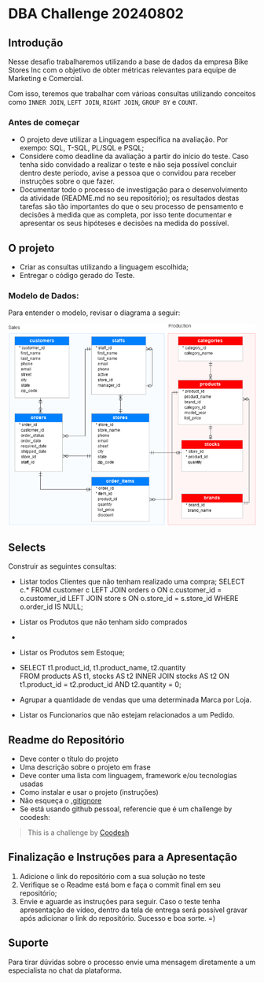 # DBA Challenge 20240802


## Introdução

Nesse desafio trabalharemos utilizando a base de dados da empresa Bike Stores Inc com o objetivo de obter métricas relevantes para equipe de Marketing e Comercial.

Com isso, teremos que trabalhar com várioas consultas utilizando conceitos como `INNER JOIN`, `LEFT JOIN`, `RIGHT JOIN`, `GROUP BY` e `COUNT`.

### Antes de começar
 
- O projeto deve utilizar a Linguagem específica na avaliação. Por exempo: SQL, T-SQL, PL/SQL e PSQL;
- Considere como deadline da avaliação a partir do início do teste. Caso tenha sido convidado a realizar o teste e não seja possível concluir dentro deste período, avise a pessoa que o convidou para receber instruções sobre o que fazer.
- Documentar todo o processo de investigação para o desenvolvimento da atividade (README.md no seu repositório); os resultados destas tarefas são tão importantes do que o seu processo de pensamento e decisões à medida que as completa, por isso tente documentar e apresentar os seus hipóteses e decisões na medida do possível.
 
 

## O projeto

- Criar as consultas utilizando a linguagem escolhida;
- Entregar o código gerado do Teste.

### Modelo de Dados:

Para entender o modelo, revisar o diagrama a seguir:

![<img src="samples/model.png" height="500" alt="Modelo" title="Modelo"/>](samples/model.png)


## Selects

Construir as seguintes consultas:

- Listar todos Clientes que não tenham realizado uma compra;
SELECT
    c.*
FROM
    customer c
LEFT JOIN
    orders o ON c.customer_id = o.customer_id
LEFT JOIN
    store s ON o.store_id = s.store_id
WHERE
    o.order_id IS NULL;
  
- Listar os Produtos que não tenham sido comprados
- 
- Listar os Produtos sem Estoque;
- SELECT
    t1.product_id,
    t1.product_name,
    t2.quantity     
FROM
    products AS t1, stocks AS t2
INNER JOIN
    stocks AS t2 ON t1.product_id = t2.product_id 
AND
    t2.quantity = 0;
  
- Agrupar a quantidade de vendas que uma determinada Marca por Loja. 
- Listar os Funcionarios que não estejam relacionados a um Pedido.

## Readme do Repositório

- Deve conter o título do projeto
- Uma descrição sobre o projeto em frase
- Deve conter uma lista com linguagem, framework e/ou tecnologias usadas
- Como instalar e usar o projeto (instruções)
- Não esqueça o [.gitignore](https://www.toptal.com/developers/gitignore)
- Se está usando github pessoal, referencie que é um challenge by coodesh:  

>  This is a challenge by [Coodesh](https://coodesh.com/)

## Finalização e Instruções para a Apresentação

1. Adicione o link do repositório com a sua solução no teste
2. Verifique se o Readme está bom e faça o commit final em seu repositório;
3. Envie e aguarde as instruções para seguir. Caso o teste tenha apresentação de vídeo, dentro da tela de entrega será possível gravar após adicionar o link do repositório. Sucesso e boa sorte. =)


## Suporte

Para tirar dúvidas sobre o processo envie uma mensagem diretamente a um especialista no chat da plataforma. 
